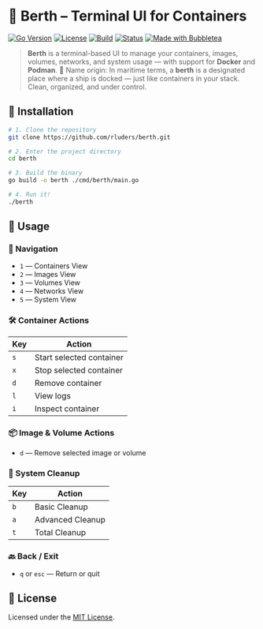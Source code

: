 # 🚢 Berth – Terminal UI for Containers

[![Go Version](https://img.shields.io/badge/go-1.24-blue?logo=go)](https://golang.org)
[![License](https://img.shields.io/github/license/rluders/berth)](LICENSE)
[![Build](https://img.shields.io/badge/build-passing-brightgreen)]()
[![Status](https://img.shields.io/badge/status-alpha-orange)]()
[![Made with Bubbletea](https://img.shields.io/badge/made%20with-bubbletea-ff69b4?logo=github)](https://github.com/charmbracelet/bubbletea)

> **Berth** is a terminal-based UI to manage your containers, images, volumes, networks, and system usage — with support for **Docker** and **Podman**.
> 🧠 Name origin: In maritime terms, a **berth** is a designated place where a ship is docked — just like containers in your stack. Clean, organized, and under control.
 
## 🚀 Installation

```bash
# 1. Clone the repository
git clone https://github.com/rluders/berth.git

# 2. Enter the project directory
cd berth

# 3. Build the binary
go build -o berth ./cmd/berth/main.go

# 4. Run it!
./berth
````

## 🧭 Usage

### 🎹 Navigation

* `1` — Containers View
* `2` — Images View
* `3` — Volumes View
* `4` — Networks View
* `5` — System View

### 🛠️ Container Actions

| Key | Action                   |
| --- | ------------------------ |
| `s` | Start selected container |
| `x` | Stop selected container  |
| `d` | Remove container         |
| `l` | View logs                |
| `i` | Inspect container        |

### 📦 Image & Volume Actions

* `d` — Remove selected image or volume

### 🧼 System Cleanup

| Key | Action           |
| --- | ---------------- |
| `b` | Basic Cleanup    |
| `a` | Advanced Cleanup |
| `t` | Total Cleanup    |

### 🔙 Back / Exit

* `q` or `esc` — Return or quit

## 📜 License

Licensed under the [MIT License](LICENSE).
